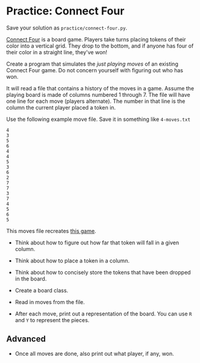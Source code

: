 # Practice: Connect Four

Save your solution as `practice/connect-four.py`.

[Connect Four](https://en.wikipedia.org/wiki/Connect_Four) is a board game.
Players take turns placing tokens of their color into a vertical grid.
They drop to the bottom, and if anyone has four of their color in a straight line, they've won!

Create a program that simulates the _just playing moves_ of an existing Connect Four game.
Do not concern yourself with figuring out who has won.

It will read a file that contains a history of the moves in a game.
Assume the playing board is made of columns numbered 1 through 7.
The file will have one line for each move (players alternate).
The number in that line is the column the current player placed a token in.

Use the following example move file.
Save it in something like `4-moves.txt`

```
4
3
5
6
4
4
5
3
6
2
7
7
3
7
4
5
6
5
```

This moves file recreates [this game](https://en.wikipedia.org/wiki/File:Connect_Four.gif).

*   Think about how to figure out how far that token will fall in a given column.

*   Think about how to place a token in a column.

*   Think about how to concisely store the tokens that have been dropped in the board.

*   Create a board class.

*   Read in moves from the file.

*   After each move, print out a representation of the board.
    You can use `R` and `Y` to represent the pieces.

## Advanced

* Once all moves are done, also print out what player, if any, won.
